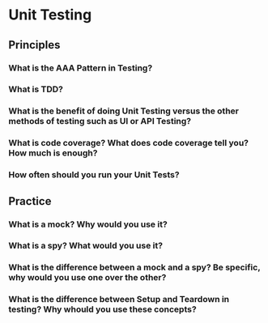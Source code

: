 # Unit Testing





## Principles

### What is the AAA Pattern in Testing?
### What is TDD?
### What is the benefit of doing Unit Testing versus the other methods of testing such as UI or API Testing?
### What is code coverage? What does code coverage tell you? How much is enough?
### How often should you run your Unit Tests?

## Practice

### What is a mock? Why would you use it?
### What is a spy? What would you use it?
### What is the difference between a mock and a spy? Be specific, why would you use one over the other?
### What is the difference between Setup and Teardown in testing? Why whould you use these concepts?

